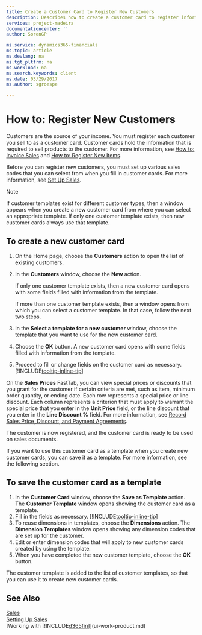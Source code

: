 ```yaml
---
title: Create a Customer Card to Register New Customers 
description: Describes how to create a customer card to register information about each new customer or client that you sell to.
services: project-madeira
documentationcenter: ''
author: SorenGP

ms.service: dynamics365-financials
ms.topic: article
ms.devlang: na
ms.tgt_pltfrm: na
ms.workload: na
ms.search.keywords: client
ms.date: 03/29/2017
ms.author: sgroespe

---
```

# How to: Register New Customers
Customers are the source of your income. You must register each customer you sell to as a customer card. Customer cards hold the information that is required to sell products to the customer. For more information, see [How to: Invoice Sales](sales-how-invoice-sales.md) and [How to: Register New Items](inventory-how-register-new-items.md).  

Before you can register new customers, you must set up various sales codes that you can select from when you fill in customer cards. For more information, see [Set Up Sales](sales-setup-sales.md).

> [!NOTE]  
>   If customer templates exist for different customer types, then a window appears when you create a new customer card from where you can select an appropriate template. If only one customer template exists, then new customer cards always use that template.

## To create a new customer card
1. On the Home page, choose the **Customers** action to open the list of existing customers.  
2. In the **Customers** window, choose the **New** action.

    If only one customer template exists, then a new customer card opens with some fields filled with information from the template.

    If more than one customer template exists, then a window opens from which you can select a customer template. In that case, follow the next two steps.
3. In the **Select a template for a new customer** window, choose the template that you want to use for the new customer card.
4. Choose the **OK** button. A new customer card opens with some fields filled with information from the template.  
5. Proceed to fill or change fields on the customer card as necessary. [!INCLUDE[tooltip-inline-tip](includes/tooltip-inline-tip_md.md)]

On the **Sales Prices** FastTab, you can view special prices or discounts that you grant for the customer if certain criteria are met, such as item, minimum order quantity, or ending date. Each row represents a special price or line discount. Each column represents a criterion that must apply to warrant the special price that you enter in the **Unit Price** field, or the line discount that you enter in the **Line Discount %** field. For more information, see [Record Sales Price, Discount, and Payment Agreements](sales-how-record-sales-price-discount-payment-agreements.md).

The customer is now registered, and the customer card is ready to be used on sales documents.

If you want to use this customer card as a template when you create new customer cards, you can save it as a template. For more information, see the following section.

## To save the customer card as a template
1. In the **Customer Card** window, choose the **Save as Template** action. The **Customer Template** window opens showing the customer card as a template.
2. Fill in the fields as necessary. [!INCLUDE[tooltip-inline-tip](includes/tooltip-inline-tip_md.md)]
3. To reuse dimensions in templates, choose the **Dimensions** action. The **Dimension Templates** window opens showing any dimension codes that are set up for the customer.
4. Edit or enter dimension codes that will apply to new customer cards created by using the template.  
5. When you have completed the new customer template, choose the **OK** button.

The customer template is added to the list of customer templates, so that you can use it to create new customer cards.

## See Also
[Sales](sales-manage-sales.md)    
[Setting Up Sales](sales-setup-sales.md)    
[Working with [!INCLUDE[d365fin](includes/d365fin_md.md)]](ui-work-product.md)
